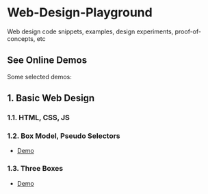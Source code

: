 # Web-Design-Playground

Web design code snippets, examples, design experiments, proof-of-concepts, etc

## See Online Demos

Some selected demos:

## 1. Basic Web Design

### 1.1. HTML, CSS, JS

### 1.2. Box Model, Pseudo Selectors

- [Demo](https://abeerration.github.io/Web-Design-Playground/demos/1.%20Basic%20Web%20Design/1.1.%20HTML,%20CSS,%20JS/01%20-%20basic%20page%20structure.html)

### 1.3. Three Boxes

- [Demo](https://abeerration.github.io/Web-Design-Playground/demos/1.%20Basic%20Web%20Design/1.3.%20Three%20Boxes/index.html)
